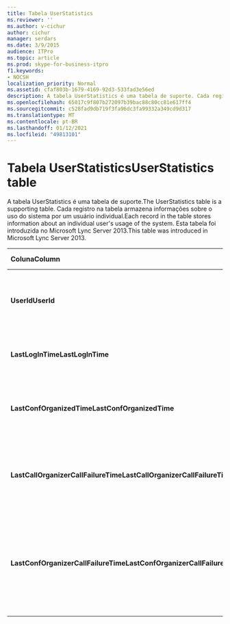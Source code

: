 ```yaml
---
title: Tabela UserStatistics
ms.reviewer: ''
ms.author: v-cichur
author: cichur
manager: serdars
ms.date: 3/9/2015
audience: ITPro
ms.topic: article
ms.prod: skype-for-business-itpro
f1.keywords:
- NOCSH
localization_priority: Normal
ms.assetid: cfaf803b-1679-4169-92d3-533fad3e56ed
description: A tabela UserStatistics é uma tabela de suporte. Cada registro na tabela armazena informações sobre o uso do sistema por um usuário individual. Esta tabela foi introduzida no Microsoft Lync Server 2013.
ms.openlocfilehash: 65017c9f807b272097b39bac88c80cc81e617ff4
ms.sourcegitcommit: c528fad9db719f3fa96dc3fa99332a349cd9d317
ms.translationtype: MT
ms.contentlocale: pt-BR
ms.lasthandoff: 01/12/2021
ms.locfileid: "49813101"
---
```

# <a name="userstatistics-table"></a><span data-ttu-id="60990-105">Tabela UserStatistics</span><span class="sxs-lookup"><span data-stu-id="60990-105">UserStatistics table</span></span>
 
<span data-ttu-id="60990-106">A tabela UserStatistics é uma tabela de suporte.</span><span class="sxs-lookup"><span data-stu-id="60990-106">The UserStatistics table is a supporting table.</span></span> <span data-ttu-id="60990-107">Cada registro na tabela armazena informações sobre o uso do sistema por um usuário individual.</span><span class="sxs-lookup"><span data-stu-id="60990-107">Each record in the table stores information about an individual user's usage of the system.</span></span> <span data-ttu-id="60990-108">Esta tabela foi introduzida no Microsoft Lync Server 2013.</span><span class="sxs-lookup"><span data-stu-id="60990-108">This table was introduced in Microsoft Lync Server 2013.</span></span>
  
|<span data-ttu-id="60990-109">**Coluna**</span><span class="sxs-lookup"><span data-stu-id="60990-109">**Column**</span></span>|<span data-ttu-id="60990-110">**Tipo de dados**</span><span class="sxs-lookup"><span data-stu-id="60990-110">**Data Type**</span></span>|<span data-ttu-id="60990-111">**Chave/Índice**</span><span class="sxs-lookup"><span data-stu-id="60990-111">**Key/Index**</span></span>|<span data-ttu-id="60990-112">**Detalhes**</span><span class="sxs-lookup"><span data-stu-id="60990-112">**Details**</span></span>|
|:-----|:-----|:-----|:-----|
|<span data-ttu-id="60990-113">**UserId**</span><span class="sxs-lookup"><span data-stu-id="60990-113">**UserId**</span></span> <br/> |<span data-ttu-id="60990-114">int</span><span class="sxs-lookup"><span data-stu-id="60990-114">int</span></span>  <br/> |<span data-ttu-id="60990-115">Primário</span><span class="sxs-lookup"><span data-stu-id="60990-115">Primary</span></span>  <br/> |<span data-ttu-id="60990-116">Número único que identifica este usuário.</span><span class="sxs-lookup"><span data-stu-id="60990-116">Unique number identifying this user.</span></span>  <br/> |
|<span data-ttu-id="60990-117">**LastLogInTime**</span><span class="sxs-lookup"><span data-stu-id="60990-117">**LastLogInTime**</span></span> <br/> |<span data-ttu-id="60990-118">datetime</span><span class="sxs-lookup"><span data-stu-id="60990-118">datetime</span></span>  <br/> ||<span data-ttu-id="60990-119">Última vez que o usuário fez o login.</span><span class="sxs-lookup"><span data-stu-id="60990-119">Last time the user logged in.</span></span>  <br/> |
|<span data-ttu-id="60990-120">**LastConfOrganizedTime**</span><span class="sxs-lookup"><span data-stu-id="60990-120">**LastConfOrganizedTime**</span></span> <br/> |<span data-ttu-id="60990-121">datetime</span><span class="sxs-lookup"><span data-stu-id="60990-121">datetime</span></span>  <br/> ||<span data-ttu-id="60990-122">Última vez que o usuário organizou uma conferência.</span><span class="sxs-lookup"><span data-stu-id="60990-122">Last time the user organized a conference.</span></span>  <br/> |
|<span data-ttu-id="60990-123">**LastCallOrganizerCallFailureTime**</span><span class="sxs-lookup"><span data-stu-id="60990-123">**LastCallOrganizerCallFailureTime**</span></span> <br/> |<span data-ttu-id="60990-124">datetime</span><span class="sxs-lookup"><span data-stu-id="60990-124">datetime</span></span>  <br/> ||<span data-ttu-id="60990-125">Última vez que o usuário enfrentou uma falha de ligação.</span><span class="sxs-lookup"><span data-stu-id="60990-125">Last time the user experienced a call failure.</span></span>  <br/> |
|<span data-ttu-id="60990-126">**LastConfOrganizerCallFailureTime**</span><span class="sxs-lookup"><span data-stu-id="60990-126">**LastConfOrganizerCallFailureTime**</span></span> <br/> |<span data-ttu-id="60990-127">datetime</span><span class="sxs-lookup"><span data-stu-id="60990-127">datetime</span></span>  <br/> ||<span data-ttu-id="60990-128">Última vez que o usuário enfrentou uma falha de ligação como um organização da conferência.</span><span class="sxs-lookup"><span data-stu-id="60990-128">Last time the user experienced a call failure as a conference organizer.</span></span>  <br/> |
   

